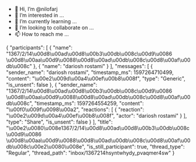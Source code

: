 - 👋 Hi, I’m @nilofarj
- 👀 I’m interested in ...
- 🌱 I’m currently learning ...
- 💞️ I’m looking to collaborate on ...
- 📫 How to reach me ...

<!---
nilofarj/nilofarj is a ✨ special ✨ repository because its `README.md` (this file) appears on your GitHub profile.
You can click the Preview link to take a look at your changes.
--->
{
  "participants": [
    {
      "name": "1367/2/14\u00d8\u00ad\u00d8\u00b3\u00db\u008c\u00d9\u0086 \u00d8\u00aa\u00d9\u0088\u00d8\u00ad\u00db\u008c\u00d8\u00af\u00db\u008c"
    },
    {
      "name": "dariosh rostami"
    }
  ],
  "messages": [
    {
      "sender_name": "dariosh rostami",
      "timestamp_ms": 1597264710499,
      "content": "\u00e2\u009d\u00a4\u00ef\u00b8\u008f",
      "type": "Generic",
      "is_unsent": false
    },
    {
      "sender_name": "1367/2/14\u00d8\u00ad\u00d8\u00b3\u00db\u008c\u00d9\u0086 \u00d8\u00aa\u00d9\u0088\u00d8\u00ad\u00db\u008c\u00d8\u00af\u00db\u008c",
      "timestamp_ms": 1597264554259,
      "content": "\u00f0\u009f\u0098\u00a2",
      "reactions": [
        {
          "reaction": "\u00e2\u009d\u00a4\u00ef\u00b8\u008f",
          "actor": "dariosh rostami"
        }
      ],
      "type": "Share",
      "is_unsent": false
    }
  ],
  "title": "\u00e2\u0080\u008e1367/2/14\u00d8\u00ad\u00d8\u00b3\u00db\u008c\u00d9\u0086 \u00d8\u00aa\u00d9\u0088\u00d8\u00ad\u00db\u008c\u00d8\u00af\u00db\u008c\u00e2\u0080\u008e",
  "is_still_participant": true,
  "thread_type": "Regular",
  "thread_path": "inbox/1367214hsyntwhydy_pvaqmer4sw"
}
